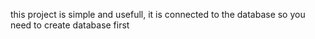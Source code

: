 this project is simple and usefull,
it is connected to the database so you need to create database first
